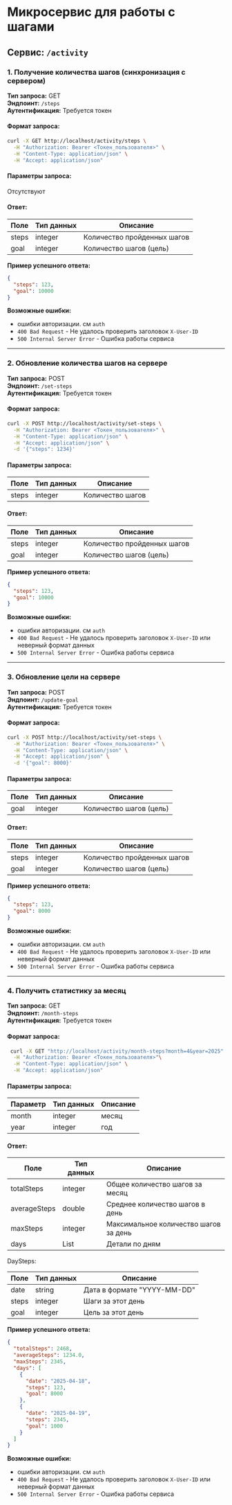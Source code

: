 # Микросервис для работы с шагами

## Сервис: `/activity`

### 1. Получение количества шагов (синхронизация с сервером)

**Тип запроса:** GET  
**Эндпоинт:** `/steps`  
**Аутентификация:** Требуется токен  

#### Формат запроса:
```bash
curl -X GET http://localhost/activity/steps \
  -H "Authorization: Bearer <Токен_пользователя>" \
  -H "Content-Type: application/json" \
  -H "Accept: application/json"
```

#### Параметры запроса:
Отсутствуют

#### Ответ:

| Поле  | Тип данных | Описание         |
|-------|------------|------------------|
| steps | integer    | Количество пройденных шагов|
| goal  | integer    | Количество шагов (цель) |

**Пример успешного ответа:**
```json
{
  "steps": 123,
  "goal": 10000
}
```

**Возможные ошибки:**
- ошибки авторизации. см `auth`
- `400 Bad Request` - Не удалось проверить заголовок `X-User-ID`
- `500 Internal Server Error` - Ошибка работы сервиса

---

### 2. Обновление количества шагов на сервере

**Тип запроса:** POST  
**Эндпоинт:** `/set-steps`  
**Аутентификация:** Требуется токен  

#### Формат запроса:
```bash
curl -X POST http://localhost/activity/set-steps \
  -H "Authorization: Bearer <Токен_пользователя>" \
  -H "Content-Type: application/json" \
  -H "Accept: application/json" \
  -d '{"steps": 1234}'
```

#### Параметры запроса:

| Поле  | Тип данных | Описание         |
|-------|------------|------------------|
| steps | integer    | Количество шагов |

#### Ответ:

| Поле  | Тип данных | Описание         |
|-------|------------|------------------|
| steps | integer    | Количество пройденных шагов|
| goal  | integer    | Количество шагов (цель) |

**Пример успешного ответа:**
```json
{
  "steps": 123,
  "goal": 10000
}
```

**Возможные ошибки:**
- ошибки авторизации. см `auth`
- `400 Bad Request` - Не удалось проверить заголовок `X-User-ID` или неверный формат данных
- `500 Internal Server Error` - Ошибка работы сервиса

---

### 3. Обновление цели на сервере

**Тип запроса:** POST  
**Эндпоинт:** `/update-goal`  
**Аутентификация:** Требуется токен  

#### Формат запроса:
```bash
curl -X POST http://localhost/activity/set-steps \
  -H "Authorization: Bearer <Токен_пользователя>" \
  -H "Content-Type: application/json" \
  -H "Accept: application/json" \
  -d '{"goal": 8000}'
```

#### Параметры запроса:

| Поле  | Тип данных | Описание         |
|-------|------------|------------------|
| goal  | integer    | Количество шагов (цель) |

#### Ответ:

| Поле  | Тип данных | Описание         |
|-------|------------|------------------|
| steps | integer    | Количество пройденных шагов|
| goal  | integer    | Количество шагов (цель) |

**Пример успешного ответа:**
```json
{
  "steps": 123,
  "goal": 8000
}
```

**Возможные ошибки:**
- ошибки авторизации. см `auth`
- `400 Bad Request` - Не удалось проверить заголовок `X-User-ID` или неверный формат данных
- `500 Internal Server Error` - Ошибка работы сервиса

---

### 4. Получить статистику за месяц

**Тип запроса:** GET  
**Эндпоинт:** `/month-steps`  
**Аутентификация:** Требуется токен  

#### Формат запроса:
```bash
 curl -X GET "http://localhost/activity/month-steps?month=4&year=2025" \
  -H "Authorization: Bearer <Токен_пользователя>"\
  -H "Content-Type: application/json" \
  -H "Accept: application/json"

```

#### Параметры запроса:

| Параметр  | Тип данных | Описание         |
|-------|------------|------------------|
| month  | integer    | месяц |
| year   | integer    | год   |

#### Ответ:

| Поле          | Тип данных        | Описание         |
|---------------|-------------------|------------------|
| totalSteps    | integer           | Общее количество шагов за месяц|
| averageSteps  | double            | Среднее количество шагов в день |
| maxSteps      | integer           | Максимальное количество шагов за день |
| days          | List<DaySteps>    | Детали по дням |

DaySteps:

| Поле          | Тип данных        | Описание         |
|---------------|-------------------|------------------|
| date          | string            | Дата в формате "YYYY-MM-DD"|
| steps         | integer           | Шаги за этот день |
| goal          | integer           | Цель за этот день |


**Пример успешного ответа:**
```json
{
  "totalSteps": 2468,
  "averageSteps": 1234.0,
  "maxSteps": 2345,
  "days": [
    {
      "date": "2025-04-18",
      "steps": 123,
      "goal": 8000
    },
    {
      "date": "2025-04-19",
      "steps": 2345,
      "goal": 1000
    }
  ]
}
```

**Возможные ошибки:**
- ошибки авторизации. см `auth`
- `400 Bad Request` - Не удалось проверить заголовок `X-User-ID` или неверный формат данных
- `500 Internal Server Error` - Ошибка работы сервиса
